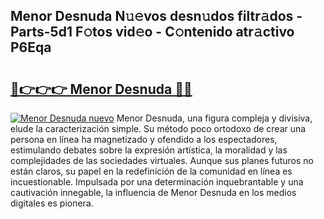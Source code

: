 ## Menor Desnuda N𝚞𝚎vos desn𝚞dos filtr𝚊dos - Parts-5d1 F𝚘tos vid𝚎o - C𝚘ntenido atr𝚊ctivo P6Eqa

# <h2><a href="http://mbchi5o.tromn.icu/?c=Menor+Desnuda">🔗👉👉👉 Menor Desnuda 🔗🔗</a></h2>

[![Menor Desnuda nuevo](https://i.imgur.com/pEAQMta.gif)](http://mbchi5o.tromn.icu/?c=Menor+Desnuda)
Menor Desnuda, una figura compleja y divisiva, elude la caracterización simple. Su método poco ortodoxo de crear una persona en línea ha magnetizado y ofendido a los espectadores, estimulando debates sobre la expresión artística, la moralidad y las complejidades de las sociedades virtuales. Aunque sus planes futuros no están claros, su papel en la redefinición de la comunidad en línea es incuestionable. Impulsada por una determinación inquebrantable y una cautivación innegable, la influencia de Menor Desnuda en los medios digitales es pionera.
